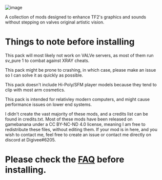![image](https://user-images.githubusercontent.com/14162763/114098773-d8348d00-988f-11eb-8719-40f53097a459.png)

A collection of mods designed to enhance TF2's graphics and sounds without stepping on valves original artistic vision.

# Things to note before installing
This pack will most likely not work on VALVe servers, as most of them run sv_pure 1 to combat against XRAY cheats.

This pack might be prone to crashing, in which case, please make an issue so I can solve it as quickly as possible.

This pack doesn't include Hi-Poly/SFM player models because they tend to clip with most arm cosmetics.

This pack is intended for relativley modern computers, and might cause performance issues on lower end systems.

I didn't create the vast majority of these mods, and a credits list can be found in credits.txt. Most of these mods have been released on gamebanana under a CC BY-NC-ND 4.0 license, meaning I am free to redistribute these files, without editing them. If your mod is in here, and you wish to contact me, feel free to create an issue or contact me directly on discord at Digivee#6205.

# Please check the [FAQ](https://github.com/digivee/The-TF2-Visual-Overhaul-Project/wiki/FAQ) before installing.
